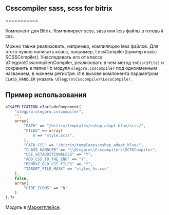 ## Csscompiler sass, scss for bitrix
===========

Компонент для Bitrix. Компилирует scss, sass или less файлы в готовый css.

Можно также реализовать, например, компиляцию less файлов. Для этого нужно написать класс, например, LessCompiler(пример класс SCSSCompiler). Унаследовать его от класса \Olegpro\Csscompiler\Compiler, реализовать в нем метод `toCss($file)` и сохранить в папке lib модуля `olegpro.csscompiler` под одноименным названием, в нижнем регистре. И в вызове компонента параметром `CLASS_HANDLER` указать `\Olegpro\Csscompiler\LessCompiler`.


## Пример использования

```php
<?$APPLICATION->IncludeComponent(
	"olegpro:olegpro.csscompiler",
	"",
	array(
		"PATH" => "/bitrix/templates/eshop_adapt_blue/scss/",
		"FILES" => array(
			0 => "style.scss",
		),
		"PATH_CSS" => "/bitrix/templates/eshop_adapt_blue/",
		"CLASS_HANDLER" => "\\Olegpro\\Csscompiler\\SCSSCompiler",
		"USE_SETADDITIONALCSS" => "Y",
		"ADD_CSS_TO_THE_END" => "Y",
		"REMOVE_OLD_CSS_FILES" => "Y",
		"TARGET_FILE_MASK" => "styles_%s.css"
	),
	false,
	array(
		"HIDE_ICONS" => "N"
	)
);?>
```

Модуль в [Маркетплейсе](http://marketplace.1c-bitrix.ru/solutions/olegpro.csscompiler/).